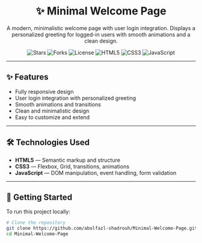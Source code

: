 <h1 align="center">✨ Minimal Welcome Page</h1>

<p align="center">
  A modern, minimalistic welcome page with user login integration. Displays a personalized greeting for logged-in users with smooth animations and a clean design.
</p>

<p align="center">
  <img src="https://img.shields.io/github/stars/abolfazl-shadrouh/Minimal-Welcome-Page?style=flat-square" alt="Stars" />
  <img src="https://img.shields.io/github/forks/abolfazl-shadrouh/Minimal-Welcome-Page?style=flat-square" alt="Forks" />
  <img src="https://img.shields.io/github/license/abolfazl-shadrouh/Minimal-Welcome-Page?style=flat-square" alt="License" />
  <img src="https://img.shields.io/badge/HTML5-orange?style=flat-square&logo=html5" alt="HTML5" />
  <img src="https://img.shields.io/badge/CSS3-blue?style=flat-square&logo=css3" alt="CSS3" />
  <img src="https://img.shields.io/badge/JavaScript-yellow?style=flat-square&logo=javascript" alt="JavaScript" />
</p>

---

## ✨ Features

- Fully responsive design  
- User login integration with personalized greeting  
- Smooth animations and transitions  
- Clean and minimalistic design  
- Easy to customize and extend  

---

## 🛠 Technologies Used

- **HTML5** — Semantic markup and structure  
- **CSS3** — Flexbox, Grid, transitions, animations  
- **JavaScript** — DOM manipulation, event handling, form validation  

---

## 🚀 Getting Started

To run this project locally:

```bash
# Clone the repository
git clone https://github.com/abolfazl-shadrouh/Minimal-Welcome-Page.git
cd Minimal-Welcome-Page
